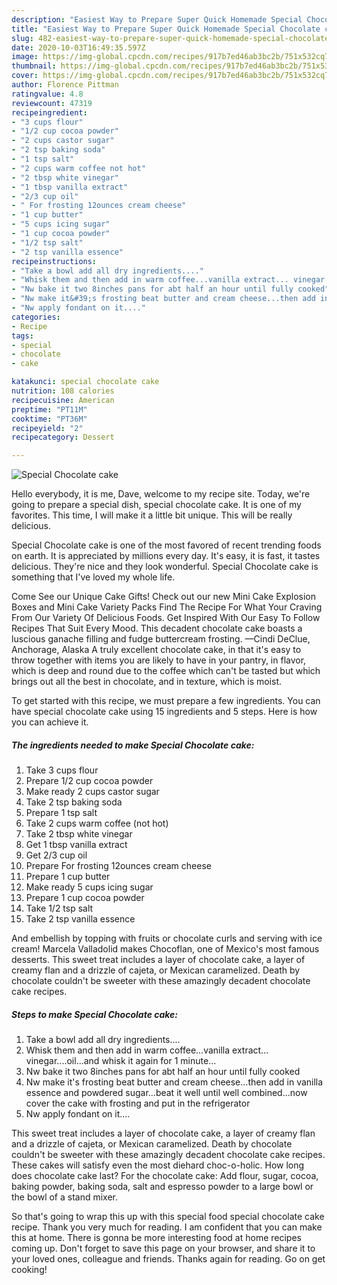 ```yaml
---
description: "Easiest Way to Prepare Super Quick Homemade Special Chocolate cake"
title: "Easiest Way to Prepare Super Quick Homemade Special Chocolate cake"
slug: 482-easiest-way-to-prepare-super-quick-homemade-special-chocolate-cake
date: 2020-10-03T16:49:35.597Z
image: https://img-global.cpcdn.com/recipes/917b7ed46ab3bc2b/751x532cq70/special-chocolate-cake-recipe-main-photo.jpg
thumbnail: https://img-global.cpcdn.com/recipes/917b7ed46ab3bc2b/751x532cq70/special-chocolate-cake-recipe-main-photo.jpg
cover: https://img-global.cpcdn.com/recipes/917b7ed46ab3bc2b/751x532cq70/special-chocolate-cake-recipe-main-photo.jpg
author: Florence Pittman
ratingvalue: 4.8
reviewcount: 47319
recipeingredient:
- "3 cups flour"
- "1/2 cup cocoa powder"
- "2 cups castor sugar"
- "2 tsp baking soda"
- "1 tsp salt"
- "2 cups warm coffee not hot"
- "2 tbsp white vinegar"
- "1 tbsp vanilla extract"
- "2/3 cup oil"
- " For frosting 12ounces cream cheese"
- "1 cup butter"
- "5 cups icing sugar"
- "1 cup cocoa powder"
- "1/2 tsp salt"
- "2 tsp vanilla essence"
recipeinstructions:
- "Take a bowl add all dry ingredients...."
- "Whisk them and then add in warm coffee...vanilla extract... vinegar....oil...and whisk it again for 1 minute..."
- "Nw bake it two 8inches pans for abt half an hour until fully cooked"
- "Nw make it&#39;s frosting beat butter and cream cheese...then add in vanilla essence and powdered sugar...beat it well until well combined...now cover the cake with frosting and put in the refrigerator"
- "Nw apply fondant on it...."
categories:
- Recipe
tags:
- special
- chocolate
- cake

katakunci: special chocolate cake 
nutrition: 108 calories
recipecuisine: American
preptime: "PT11M"
cooktime: "PT36M"
recipeyield: "2"
recipecategory: Dessert

---
```



![Special Chocolate cake](https://img-global.cpcdn.com/recipes/917b7ed46ab3bc2b/751x532cq70/special-chocolate-cake-recipe-main-photo.jpg)

Hello everybody, it is me, Dave, welcome to my recipe site. Today, we're going to prepare a special dish, special chocolate cake. It is one of my favorites. This time, I will make it a little bit unique. This will be really delicious.

Special Chocolate cake is one of the most favored of recent trending foods on earth. It is appreciated by millions every day. It's easy, it is fast, it tastes delicious. They're nice and they look wonderful. Special Chocolate cake is something that I've loved my whole life.

Come See our Unique Cake Gifts! Check out our new Mini Cake Explosion Boxes and Mini Cake Variety Packs Find The Recipe For What Your Craving From Our Variety Of Delicious Foods. Get Inspired With Our Easy To Follow Recipes That Suit Every Mood. This decadent chocolate cake boasts a luscious ganache filling and fudge buttercream frosting. —Cindi DeClue, Anchorage, Alaska A truly excellent chocolate cake, in that it&#39;s easy to throw together with items you are likely to have in your pantry, in flavor, which is deep and round due to the coffee which can&#39;t be tasted but which brings out all the best in chocolate, and in texture, which is moist.


To get started with this recipe, we must prepare a few ingredients. You can have special chocolate cake using 15 ingredients and 5 steps. Here is how you can achieve it.

<!--inarticleads1-->

##### The ingredients needed to make Special Chocolate cake:

1. Take 3 cups flour
1. Prepare 1/2 cup cocoa powder
1. Make ready 2 cups castor sugar
1. Take 2 tsp baking soda
1. Prepare 1 tsp salt
1. Take 2 cups warm coffee (not hot)
1. Take 2 tbsp white vinegar
1. Get 1 tbsp vanilla extract
1. Get 2/3 cup oil
1. Prepare  For frosting 12ounces cream cheese
1. Prepare 1 cup butter
1. Make ready 5 cups icing sugar
1. Prepare 1 cup cocoa powder
1. Take 1/2 tsp salt
1. Take 2 tsp vanilla essence


And embellish by topping with fruits or chocolate curls and serving with ice cream! Marcela Valladolid makes Chocoflan, one of Mexico&#39;s most famous desserts. This sweet treat includes a layer of chocolate cake, a layer of creamy flan and a drizzle of cajeta, or Mexican caramelized. Death by chocolate couldn&#39;t be sweeter with these amazingly decadent chocolate cake recipes. 

<!--inarticleads2-->

##### Steps to make Special Chocolate cake:

1. Take a bowl add all dry ingredients....
1. Whisk them and then add in warm coffee...vanilla extract... vinegar....oil...and whisk it again for 1 minute...
1. Nw bake it two 8inches pans for abt half an hour until fully cooked
1. Nw make it&#39;s frosting beat butter and cream cheese...then add in vanilla essence and powdered sugar...beat it well until well combined...now cover the cake with frosting and put in the refrigerator
1. Nw apply fondant on it....


This sweet treat includes a layer of chocolate cake, a layer of creamy flan and a drizzle of cajeta, or Mexican caramelized. Death by chocolate couldn&#39;t be sweeter with these amazingly decadent chocolate cake recipes. These cakes will satisfy even the most diehard choc-o-holic. How long does chocolate cake last? For the chocolate cake: Add flour, sugar, cocoa, baking powder, baking soda, salt and espresso powder to a large bowl or the bowl of a stand mixer. 

So that's going to wrap this up with this special food special chocolate cake recipe. Thank you very much for reading. I am confident that you can make this at home. There is gonna be more interesting food at home recipes coming up. Don't forget to save this page on your browser, and share it to your loved ones, colleague and friends. Thanks again for reading. Go on get cooking!
